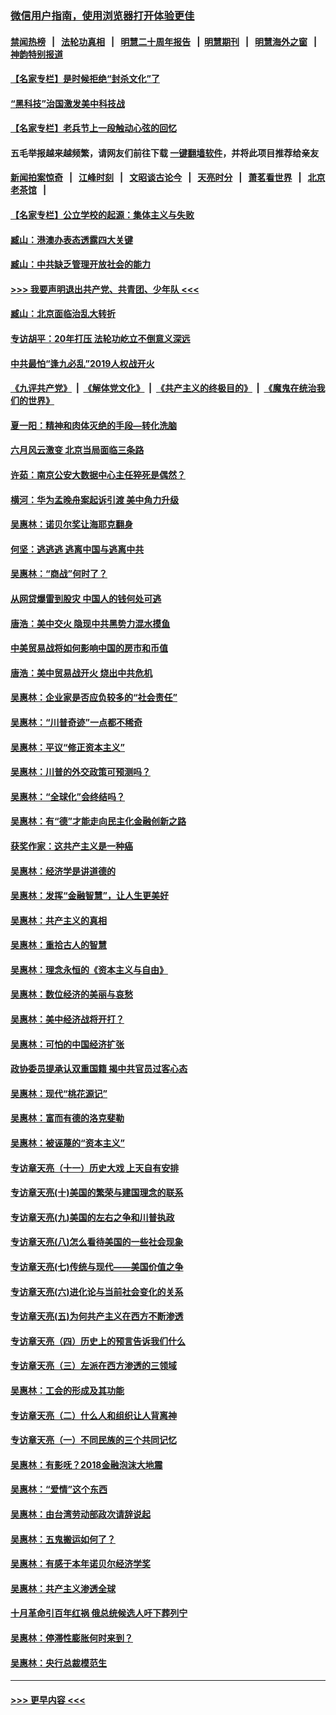 ### [微信用户指南，使用浏览器打开体验更佳](https://github.com/gfw-breaker/banned-news1/blob/master/indexes/wechat-guide.md?t=0)
#### [禁闻热榜](热点新闻.md?t=0)  &nbsp;&nbsp;|&nbsp;&nbsp; [法轮功真相](https://github.com/gfw-breaker/truth/blob/master/README.md?t=0) &nbsp;&nbsp;|&nbsp;&nbsp; [明慧二十周年报告](https://github.com/gfw-breaker/mh-reports/blob/master/README.md?t=0) &nbsp;&nbsp;|&nbsp;&nbsp;[明慧期刊](https://github.com/gfw-breaker/mh-qikan) &nbsp;&nbsp;|&nbsp;&nbsp; [明慧海外之窗](https://github.com/gfw-breaker/mh-news/blob/master/README.md?t=0) &nbsp;&nbsp;|&nbsp;&nbsp; [神韵特别报道](https://github.com/gfw-breaker/mh-news/blob/master/shenyun.md?t=0)
#### [【名家专栏】是时候拒绝“封杀文化”了](../pages/nsc423/n11814093.md?t=02131322) 
#### [“黑科技”治国激发美中科技战](../pages/nsc423/n11638056.md?t=02131322) 
#### [【名家专栏】老兵节上一段触动心弦的回忆](../pages/nsc423/n11646016.md?t=02131322) 
#### 五毛举报越来越频繁，请网友们前往下载 [一键翻墙软件](https://github.com/gfw-breaker/ssr-accounts)，并将此项目推荐给亲友
#### [新闻拍案惊奇](https://github.com/gfw-breaker/banned-news1/blob/master/pages/link4.md) &nbsp;&nbsp;|&nbsp;&nbsp; [江峰时刻](https://github.com/gfw-breaker/banned-news1/blob/master/pages/link4.md) &nbsp;&nbsp;|&nbsp;&nbsp; [文昭谈古论今](https://github.com/gfw-breaker/banned-news1/blob/master/pages/link4.md) &nbsp;&nbsp;|&nbsp;&nbsp; [天亮时分](https://github.com/gfw-breaker/banned-news1/blob/master/pages/link4.md) &nbsp;&nbsp;|&nbsp;&nbsp; [萧茗看世界](https://github.com/gfw-breaker/banned-news1/blob/master/pages/link4.md) &nbsp;&nbsp;|&nbsp;&nbsp; [北京老茶馆](https://github.com/gfw-breaker/banned-news1/blob/master/pages/link4.md) &nbsp;&nbsp;|&nbsp;&nbsp; 
#### [【名家专栏】公立学校的起源：集体主义与失败](../pages/nsc423/n11601833.md?t=02131322) 
#### [臧山：港澳办表态透露四大关键](../pages/nsc423/n11421628.md?t=02131322) 
#### [臧山：中共缺乏管理开放社会的能力](../pages/nsc423/n11407457.md?t=02131322) 
#### [>>> 我要声明退出共产党、共青团、少年队 <<<](https://github.com/begood0513/goodnews/blob/master/quit/letter.md) 
#### [臧山：北京面临治乱大转折](../pages/nsc423/n11406895.md?t=02131322) 
#### [专访胡平：20年打压 法轮功屹立不倒意义深远](../pages/nsc423/n11398800.md?t=02131322) 
#### [中共最怕“逢九必乱”2019人权战开火](../pages/nsc423/n11385248.md?t=02131322) 
#### [《九评共产党》](https://github.com/begood0513/9ping.md/blob/master/README.md) &nbsp;|&nbsp; [《解体党文化》](../../../../jtdwh.md/blob/master/README.md)  &nbsp;|&nbsp; [《共产主义的终极目的》](../../../../gczydzjmd.md/blob/master/README.md) &nbsp;|&nbsp; [《魔鬼在统治我们的世界》](../../../../mgztzwmdsj.md/blob/master/README.md) 
#### [夏一阳：精神和肉体灭绝的手段—转化洗脑](../pages/nsc423/n11368250.md?t=02131322) 
#### [六月风云激变 北京当局面临三条路](../pages/nsc423/n11313668.md?t=02131322) 
#### [许茹：南京公安大数据中心主任猝死是偶然？](../pages/nsc423/n11064744.md?t=02131322) 
#### [横河：华为孟晚舟案起诉引渡 美中角力升级](../pages/nsc423/n11027230.md?t=02131322) 
#### [吴惠林：诺贝尔奖让海耶克翻身](../pages/nsc423/n10890049.md?t=02131322) 
#### [何坚：逃逃逃 逃离中国与逃离中共](../pages/nsc423/n10592891.md?t=02131322) 
#### [吴惠林：“商战”何时了？](../pages/nsc423/n10573558.md?t=02131322) 
#### [从网贷爆雷到股灾 中国人的钱何处可逃](../pages/nsc423/n10572800.md?t=02131322) 
#### [唐浩：美中交火 隐现中共黑势力混水摸鱼](../pages/nsc423/n10544040.md?t=02131322) 
#### [中美贸易战将如何影响中国的房市和币值](../pages/nsc423/n10543697.md?t=02131322) 
#### [唐浩：美中贸易战开火 烧出中共危机](../pages/nsc423/n10540126.md?t=02131322) 
#### [吴惠林：企业家是否应负较多的“社会责任”](../pages/nsc423/n10535022.md?t=02131322) 
#### [吴惠林：“川普奇迹”一点都不稀奇](../pages/nsc423/n10512808.md?t=02131322) 
#### [吴惠林：平议“修正资本主义”](../pages/nsc423/n10495724.md?t=02131322) 
#### [吴惠林：川普的外交政策可预测吗？](../pages/nsc423/n10462387.md?t=02131322) 
#### [吴惠林：“全球化”会终结吗？](../pages/nsc423/n10452838.md?t=02131322) 
#### [吴惠林：有“德”才能走向民主化金融创新之路](../pages/nsc423/n10432292.md?t=02131322) 
#### [获奖作家：这共产主义是一种癌](../pages/nsc423/n10431541.md?t=02131322) 
#### [吴惠林：经济学是讲道德的](../pages/nsc423/n10398014.md?t=02131322) 
#### [吴惠林：发挥“金融智慧”，让人生更美好](../pages/nsc423/n10375019.md?t=02131322) 
#### [吴惠林：共产主义的真相](../pages/nsc423/n10351394.md?t=02131322) 
#### [吴惠林：重拾古人的智慧](../pages/nsc423/n10337691.md?t=02131322) 
#### [吴惠林：理念永恒的《资本主义与自由》](../pages/nsc423/n10316274.md?t=02131322) 
#### [吴惠林：数位经济的美丽与哀愁](../pages/nsc423/n10292946.md?t=02131322) 
#### [吴惠林：美中经济战将开打？](../pages/nsc423/n10258825.md?t=02131322) 
#### [吴惠林：可怕的中国经济扩张](../pages/nsc423/n10219147.md?t=02131322) 
#### [政协委员提承认双重国籍 揭中共官员过客心态](../pages/nsc423/n10208809.md?t=02131322) 
#### [吴惠林：现代“桃花源记”](../pages/nsc423/n10185234.md?t=02131322) 
#### [吴惠林：富而有德的洛克斐勒](../pages/nsc423/n10142264.md?t=02131322) 
#### [吴惠林：被诬蔑的“资本主义”](../pages/nsc423/n10124816.md?t=02131322) 
#### [专访章天亮（十一）历史大戏 上天自有安排](../pages/nsc423/n10094905.md?t=02131322) 
#### [专访章天亮(十)美国的繁荣与建国理念的联系](../pages/nsc423/n10094899.md?t=02131322) 
#### [专访章天亮(九)美国的左右之争和川普执政](../pages/nsc423/n10094889.md?t=02131322) 
#### [专访章天亮(八)怎么看待美国的一些社会现象](../pages/nsc423/n10094857.md?t=02131322) 
#### [专访章天亮(七)传统与现代——美国价值之争](../pages/nsc423/n10093140.md?t=02131322) 
#### [专访章天亮(六)进化论与当前社会变化的关系](../pages/nsc423/n10092036.md?t=02131322) 
#### [专访章天亮(五)为何共产主义在西方不断渗透](../pages/nsc423/n10083620.md?t=02131322) 
#### [专访章天亮（四）历史上的预言告诉我们什么](../pages/nsc423/n10083606.md?t=02131322) 
#### [专访章天亮（三）左派在西方渗透的三领域](../pages/nsc423/n10081115.md?t=02131322) 
#### [吴惠林：工会的形成及其功能](../pages/nsc423/n10080633.md?t=02131322) 
#### [专访章天亮（二）什么人和组织让人背离神](../pages/nsc423/n10076637.md?t=02131322) 
#### [专访章天亮（一）不同民族的三个共同记忆](../pages/nsc423/n10074188.md?t=02131322) 
#### [吴惠林：有影呒？2018金融泡沫大地震](../pages/nsc423/n10040534.md?t=02131322) 
#### [吴惠林：“爱情”这个东西](../pages/nsc423/n10019423.md?t=02131322) 
#### [吴惠林：由台湾劳动部政次请辞说起](../pages/nsc423/n9979679.md?t=02131322) 
#### [吴惠林：五鬼搬运如何了？](../pages/nsc423/n9925338.md?t=02131322) 
#### [吴惠林：有感于本年诺贝尔经济学奖](../pages/nsc423/n9871883.md?t=02131322) 
#### [吴惠林：共产主义渗透全球](../pages/nsc423/n9812748.md?t=02131322) 
#### [十月革命引百年红祸 俄总统候选人吁下葬列宁](../pages/nsc423/n9810182.md?t=02131322) 
#### [吴惠林：停滞性膨胀何时来到？](../pages/nsc423/n9764136.md?t=02131322) 
#### [吴惠林：央行总裁模范生](../pages/nsc423/n9728134.md?t=02131322) 

----
#### [ >>> 更早内容 <<< ](../indexes/nsc423-earlier.md)
